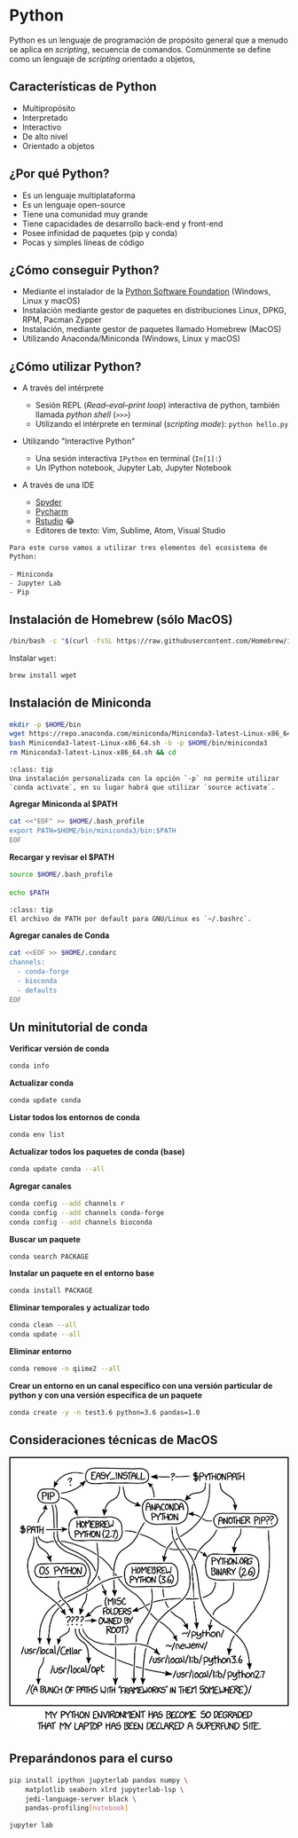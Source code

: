 Python
======

Python es un lenguaje de programación de propósito general que a menudo 
se aplica en *scripting*, secuencia de comandos. Comúnmente se define como un 
lenguaje de *scripting* orientado a objetos,

## Características de Python

- Multipropósito
- Interpretado
- Interactivo
- De alto nivel
- Orientado a objetos

## ¿Por qué Python?

- Es un lenguaje multiplataforma
- Es un lenguaje open-source
- Tiene una comunidad muy grande
- Tiene capacidades de desarrollo back-end y front-end
- Posee infinidad de paquetes (pip y conda)
- Pocas y simples líneas de código

## ¿Cómo conseguir Python?

- Mediante el instalador de la [Python Software Foundation](https://www.python.org/) (Windows, Linux y macOS)
- Instalación mediante gestor de paquetes en distribuciones Linux, DPKG, RPM, Pacman Zypper
- Instalación, mediante gestor de paquetes llamado Homebrew (MacOS)
- Utilizando Anaconda/Miniconda (Windows, Linux y macOS)

## ¿Cómo utilizar Python?

- A través del intérprete
    * Sesión REPL (*Read–eval–print loop*) interactiva de python, también llamada *python shell* (`>>>`)
    * Utilizando el intérprete en terminal (*scripting mode*): `python hello.py`

- Utilizando "Interactive Python"
    * Una sesión interactiva `IPython` en terminal (`In[1]:`)
    * Un IPython notebook, Jupyter Lab, Jupyter Notebook

- A través de una IDE
    * [Spyder](https://www.spyder-ide.org)
    * [Pycharm](https://www.jetbrains.com/pycharm/)
    * [Rstudio](https://www.rstudio.com) 😂
    * Editores de texto: Vim, Sublime, Atom, Visual Studio

```{admonition} ATG Workshop
Para este curso vamos a utilizar tres elementos del ecosistema de Python:

- Miniconda
- Jupyter Lab
- Pip
```

## Instalación de Homebrew (sólo MacOS)
```bash
/bin/bash -c "$(curl -fsSL https://raw.githubusercontent.com/Homebrew/install/HEAD/install.sh)"
```

Instalar `wget`:
```bash
brew install wget
```

## Instalación de Miniconda

```bash
mkdir -p $HOME/bin
wget https://repo.anaconda.com/miniconda/Miniconda3-latest-Linux-x86_64.sh
bash Miniconda3-latest-Linux-x86_64.sh -b -p $HOME/bin/miniconda3
rm Miniconda3-latest-Linux-x86_64.sh && cd
```

```{admonition} ¡Recuerda!
:class: tip
Una instalación personalizada con la opción `-p` no permite utilizar `conda activate`, en su lugar habrá que utilizar `source activate`.
```

**Agregar Miniconda al $PATH**
```bash
cat <<"EOF" >> $HOME/.bash_profile
export PATH=$HOME/bin/miniconda3/bin:$PATH
EOF
```

**Recargar y revisar el $PATH**
```bash
source $HOME/.bash_profile

echo $PATH
```

```{admonition} ¡Recuerda!
:class: tip
El archivo de PATH por default para GNU/Linux es `~/.bashrc`.
```

**Agregar canales de Conda**
```bash
cat <<EOF >> $HOME/.condarc
channels:
  - conda-forge
  - bioconda
  - defaults
EOF
```

## Un minitutorial de conda

**Verificar versión de conda**
```bash
conda info
```

**Actualizar conda**
```bash
conda update conda
```

**Listar todos los entornos de conda**
```bash
conda env list
```

**Actualizar todos los paquetes de conda (base)**
```bash
conda update conda --all
```

**Agregar canales**
```bash
conda config --add channels r
conda config --add channels conda-forge
conda config --add channels bioconda
```

**Buscar un paquete**
```bash
conda search PACKAGE
```

**Instalar un paquete en el entorno base**
```bash
conda install PACKAGE
```

**Eliminar temporales y actualizar todo**
```bash
conda clean --all
conda update --all
```

**Eliminar entorno**
```bash
conda remove -n qiime2 --all
```

**Crear un entorno en un canal específico con una versión particular de python y con una versión específica de un paquete**
```bash
conda create -y -n test3.6 python=3.6 pandas=1.0
```
 
## Consideraciones técnicas de MacOS

![](imgs/python_environment_2x.png)

## Preparándonos para el curso

```bash
pip install ipython jupyterlab pandas numpy \
    matplotlib seaborn xlrd jupyterlab-lsp \
    jedi-language-server black \
    pandas-profiling[notebook]
```

```bash
jupyter lab
```
